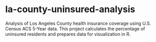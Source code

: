 # la-county-uninsured-analysis
Analysis of Los Angeles County health insurance coverage using U.S. Census ACS 5-Year data. This project calculates the percentage of uninsured residents and prepares data for visualization in R.
